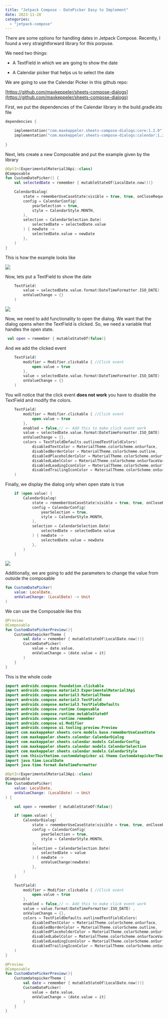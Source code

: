 ```yaml
---
title: "Jetpack Compose - DatePicker Easy to Implement"
date: 2023-11-28
categories: 
  - "jetpack-compose"
---
```


There are some options for handling dates in Jetpack Compose. Recently, I found a very straightforward library for this porpuse.

We need two things:

- A TextField in which we are going to show the date

- A Calendar picker that helps us to select the date

We are going to use the Calendar Picker in this github repo:

[https://github.com/maxkeppeler/sheets-compose-dialogs](https://github.com/maxkeppeler/sheets-compose-dialogs)

First, we put the dependencies of the Calendar library in the build.gradle.kts file

```kotlin
dependencies {

    implementation("com.maxkeppeler.sheets-compose-dialogs:core:1.2.0")
    implementation("com.maxkeppeler.sheets-compose-dialogs:calendar:1.2.0")
    
}
```

Next, lets create a new Composable and put the example given by the library

```kotlin
@OptIn(ExperimentalMaterial3Api::class)
@Composable
fun CustomDatePicker() {
    val selectedDate = remember { mutableStateOf(LocalDate.now())}

    CalendarDialog(
        state = rememberUseCaseState(visible = true, true, onCloseRequest = { } ),
        config = CalendarConfig(
            yearSelection = true,
            style = CalendarStyle.MONTH,
        ),
        selection = CalendarSelection.Date(
            selectedDate = selectedDate.value
        ) { newDate ->
            selectedDate.value = newDate
        },
    )
}
```

This is how the example looks like

![](images/Peek-2023-11-27-20-57.gif)

Now, lets put a TextField to show the date

```kotlin
    TextField(
        value = selectedDate.value.format(DateTimeFormatter.ISO_DATE) ,
        onValueChange = {}
    )
```

![](images/Peek-2023-11-27-20-57-2.gif)

Now, we need to add functionality to open the dialog. We want that the dialog opens when the TextField is clicked. So, we need a variable that handles the open state.

```kotlin
 val open = remember { mutableStateOf(false)}
```

And we add the clicked event

```kotlin
    TextField(
        modifier = Modifier.clickable { //Click event
            open.value = true
        },
        value = selectedDate.value.format(DateTimeFormatter.ISO_DATE) ,
        onValueChange = {}
    )
```

You will notice that the click event **does not work** you have to disable the TextField and modify the colors.

```kotlin
    TextField(
        modifier = Modifier.clickable { //Click event
            open.value = true
        },
        enabled = false,// <- Add this to make click event work
        value = selectedDate.value.format(DateTimeFormatter.ISO_DATE) ,
        onValueChange = {},
        colors = TextFieldDefaults.outlinedTextFieldColors(
            disabledTextColor = MaterialTheme.colorScheme.onSurface,
            disabledBorderColor = MaterialTheme.colorScheme.outline,
            disabledPlaceholderColor = MaterialTheme.colorScheme.onSurfaceVariant,
            disabledLabelColor = MaterialTheme.colorScheme.onSurfaceVariant,
            disabledLeadingIconColor = MaterialTheme.colorScheme.onSurfaceVariant,
            disabledTrailingIconColor = MaterialTheme.colorScheme.onSurfaceVariant)
    )
```

Finally, we display the dialog only when open state is true

```kotlin
    if (open.value) {
        CalendarDialog(
            state = rememberUseCaseState(visible = true, true, onCloseRequest = { } ),
            config = CalendarConfig(
                yearSelection = true,
                style = CalendarStyle.MONTH,
            ),
            selection = CalendarSelection.Date(
                selectedDate = selectedDate.value
            ) { newDate ->
                selectedDate.value = newDate
            },
        )
    }
```

![](images/Peek-2023-11-27-21-43.gif)

Additionally, we are going to add the parameters to change the value from outside the composable

```kotlin
fun CustomDatePicker(
    value: LocalDate,
    onValueChange: (LocalDate) -> Unit
) 
```

We can use the Composable like this

```kotlin
@Preview
@Composable
fun CustomDatePickerPreview(){
    CustomdatepickerTheme {
        val date = remember { mutableStateOf(LocalDate.now())}
        CustomDatePicker(
            value = date.value,
            onValueChange = {date.value = it}
        )
    }
}
```

This is the whole code

```kotlin
import androidx.compose.foundation.clickable
import androidx.compose.material3.ExperimentalMaterial3Api
import androidx.compose.material3.MaterialTheme
import androidx.compose.material3.TextField
import androidx.compose.material3.TextFieldDefaults
import androidx.compose.runtime.Composable
import androidx.compose.runtime.mutableStateOf
import androidx.compose.runtime.remember
import androidx.compose.ui.Modifier
import androidx.compose.ui.tooling.preview.Preview
import com.maxkeppeker.sheets.core.models.base.rememberUseCaseState
import com.maxkeppeler.sheets.calendar.CalendarDialog
import com.maxkeppeler.sheets.calendar.models.CalendarConfig
import com.maxkeppeler.sheets.calendar.models.CalendarSelection
import com.maxkeppeler.sheets.calendar.models.CalendarStyle
import com.thisisthetime.customdatepicker.ui.theme.CustomdatepickerTheme
import java.time.LocalDate
import java.time.format.DateTimeFormatter

@OptIn(ExperimentalMaterial3Api::class)
@Composable
fun CustomDatePicker(
    value: LocalDate,
    onValueChange: (LocalDate) -> Unit
) {

    val open = remember { mutableStateOf(false)}

    if (open.value) {
        CalendarDialog(
            state = rememberUseCaseState(visible = true, true, onCloseRequest = { open.value = false } ),
            config = CalendarConfig(
                yearSelection = true,
                style = CalendarStyle.MONTH,
            ),
            selection = CalendarSelection.Date(
                selectedDate = value
            ) { newDate ->
                onValueChange(newDate)
            },
        )
    }

    TextField(
        modifier = Modifier.clickable { //Click event
            open.value = true
        },
        enabled = false,// <- Add this to make click event work
        value = value.format(DateTimeFormatter.ISO_DATE) ,
        onValueChange = {},
        colors = TextFieldDefaults.outlinedTextFieldColors(
            disabledTextColor = MaterialTheme.colorScheme.onSurface,
            disabledBorderColor = MaterialTheme.colorScheme.outline,
            disabledPlaceholderColor = MaterialTheme.colorScheme.onSurfaceVariant,
            disabledLabelColor = MaterialTheme.colorScheme.onSurfaceVariant,
            disabledLeadingIconColor = MaterialTheme.colorScheme.onSurfaceVariant,
            disabledTrailingIconColor = MaterialTheme.colorScheme.onSurfaceVariant)
    )
}

@Preview
@Composable
fun CustomDatePickerPreview(){
    CustomdatepickerTheme {
        val date = remember { mutableStateOf(LocalDate.now())}
        CustomDatePicker(
            value = date.value,
            onValueChange = {date.value = it}
        )
    }
}
```
